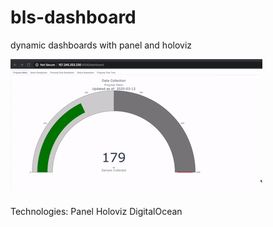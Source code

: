 # bls-dashboard
dynamic dashboards with panel and holoviz 


![](bls-dashboard-gif.gif)


Technologies:
Panel
Holoviz
DigitalOcean
